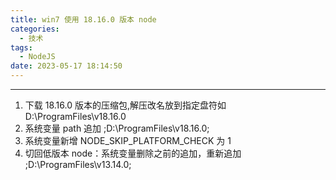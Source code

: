 ```yaml
---
title: win7 使用 18.16.0 版本 node
categories:
  - 技术
tags:
  - NodeJS
date: 2023-05-17 18:14:50
---
```


---
1. 下载 18.16.0 版本的压缩包,解压改名放到指定盘符如 D:\ProgramFiles\v18.16.0
2. 系统变量 path 追加 ;D:\ProgramFiles\v18.16.0;
3. 系统变量新增 NODE_SKIP_PLATFORM_CHECK 为 1
4. 切回低版本 node：系统变量删除之前的追加，重新追加 ;D:\ProgramFiles\v13.14.0;
